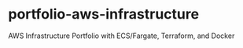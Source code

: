 # portfolio-aws-infrastructure
AWS Infrastructure Portfolio with ECS/Fargate, Terraform, and Docker
